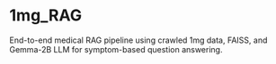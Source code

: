 # 1mg_RAG
End-to-end medical RAG pipeline using crawled 1mg data, FAISS, and Gemma-2B LLM for symptom-based question answering.
